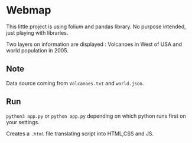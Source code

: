 # Webmap

This little project is using folium and pandas library.
No purpose intended, just playing with libraries. 

Two layers on information are displayed : Volcanoes in West of USA and world population in 2005.

## Note

Data source coming from `Volcanoes.txt` and `world.json`.

## Run

`python3 app.py` or `python app.py` depending on which python runs first on your settings.

Creates a `.html` file translating script into HTML,CSS and JS.